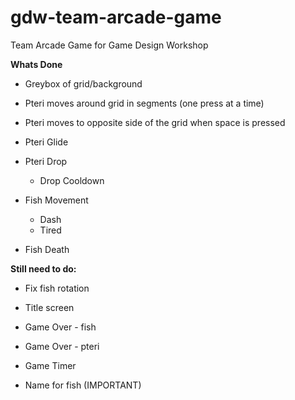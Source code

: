 # gdw-team-arcade-game
Team Arcade Game for Game Design Workshop

**Whats Done**
- Greybox of grid/background
  
- Pteri moves around grid in segments (one press at a time)
- Pteri moves to opposite side of the grid when space is pressed
- Pteri Glide
- Pteri Drop
  - Drop Cooldown
    
- Fish Movement
  - Dash
  - Tired
- Fish Death

**Still need to do:**
- Fix fish rotation

- Title screen
- Game Over - fish
- Game Over - pteri

- Game Timer

- Name for fish (IMPORTANT)

